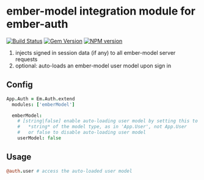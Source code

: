# ember-model integration module for ember-auth

[![Build Status](https://secure.travis-ci.org/heartsentwined/ember-auth-module-ember-model.png)](http://travis-ci.org/heartsentwined/ember-auth-module-ember-model)
[![Gem Version](https://badge.fury.io/rb/ember-auth-module-ember_model-source.png)](http://badge.fury.io/rb/ember-auth-module-ember_model-source)
[![NPM version](https://badge.fury.io/js/ember-auth-module-ember-model.png)](http://badge.fury.io/js/ember-auth-module-ember-model)

1. injects signed in session data (if any) to all ember-model server requests
2. optional: auto-loads an ember-model user model upon sign in

## Config

```coffeescript
App.Auth = Em.Auth.extend
  modules: ['emberModel']

  emberModel:
    # [string|false] enable auto-loading user model by setting this to a
    #   *string* of the model type, as in 'App.User', not App.User
    #   or false to disable auto-loading user model
    userModel: false
```

## Usage

```coffeescript
@auth.user # access the auto-loaded user model
```
